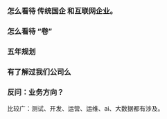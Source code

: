 ### 怎么看待 传统国企 和互联网企业。

### 怎么看待 “卷”

###  五年规划

### 有了解过我们公司么

### 反问：业务方向？

比较广：测试、开发、运营、运维、ai、大数据都有涉及。
